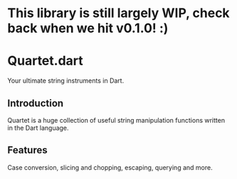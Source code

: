 # This library is still largely WIP, check back when we hit v0.1.0! :)

# Quartet.dart

Your ultimate string instruments in Dart.

## Introduction

Quartet is a huge collection of useful string manipulation functions written in the Dart language.

## Features

Case conversion, slicing and chopping, escaping, querying and more.


